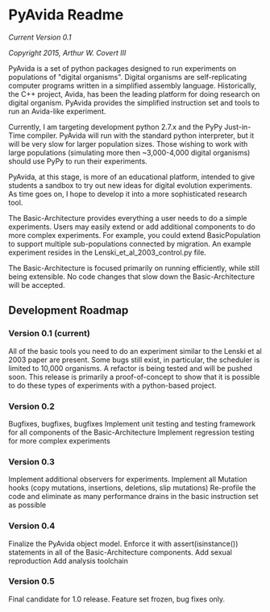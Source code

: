 # PyAvida Readme

_Current Version 0.1_

_Copyright 2015, Arthur W. Covert III_

PyAvida is a set of python packages designed to run experiments on populations of "digital organisms". Digital organisms are self-replicating computer programs written in a simplified assembly language. Historically, the C++ project, Avida, has been the leading platform for doing research on digital organism. PyAvida provides the simplified instruction set and tools to run an Avida-like experiment.

Currently, I am targeting development python 2.7.x and the PyPy Just-in-Time compiler. PyAvida will run with the standard python interpreter, but it will be very slow for larger population sizes. Those wishing to work with large populations (simulating more then ~3,000-4,000 digital organisms) should use PyPy to run their experiments.

PyAvida, at this stage, is more of an educational platform, intended to give students a sandbox to try out new ideas for digital evolution experiments. As time goes on, I hope to develop it into a more sophisticated research tool.

The Basic-Architecture provides everything a user needs to do a simple experiments. Users may easily extend or add additional components to do more complex experiments. For example, you could extend BasicPopulation to support multiple sub-populations connected by migration. An example experiment resides in the Lenski_et_al_2003_control.py file.

The Basic-Architecture is focused primarily on running efficiently, while still being extensible. No code changes that slow down the Basic-Architecture will be accepted. 


## Development Roadmap

### Version 0.1 (current)
All of the basic tools you need to do an experiment similar to the Lenski et al 2003 paper are present.
Some bugs still exist, in particular, the scheduler is limited to 10,000 organisms. A refactor is being tested and will be pushed soon.
This release is primarily a proof-of-concept to show that it is possible to do these types of experiments with a python-based project.


### Version 0.2 
Bugfixes, bugfixes, bugfixes
Implement unit testing and testing framework for all components of the Basic-Architecture
Implement regression testing for more complex experiments

### Version 0.3
Implement additional observers for experiments.
Implement all Mutation hooks (copy mutations, insertions, deletions, slip mutations)
Re-profile the code and eliminate as many performance drains in the basic instruction set as possible

### Version 0.4
Finalize the PyAvida object model. Enforce it with assert(isinstance()) statements in all of the Basic-Architecture components.
Add sexual reproduction
Add analysis toolchain

### Version 0.5
Final candidate for 1.0 release. Feature set frozen, bug fixes only.